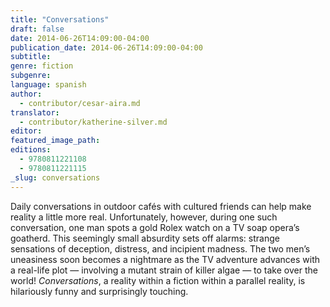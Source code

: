 ```yaml
---
title: "Conversations"
draft: false
date: 2014-06-26T14:09:00-04:00
publication_date: 2014-06-26T14:09:00-04:00
subtitle:
genre: fiction
subgenre:
language: spanish
author:
  - contributor/cesar-aira.md
translator:
  - contributor/katherine-silver.md
editor:
featured_image_path:
editions:
  - 9780811221108
  - 9780811221115
_slug: conversations
---
```


Daily conversations in outdoor cafés with cultured friends can help make reality a little more real. Unfortunately, however, during one such conversation, one man spots a gold Rolex watch on a TV soap opera’s goatherd. This seemingly small absurdity sets off alarms: strange sensations of deception, distress, and incipient madness. The two men’s uneasiness soon becomes a nightmare as the TV adventure advances with a real-life plot — involving a mutant strain of killer algae — to take over the world! _Conversations_, a reality within a fiction within a parallel reality, is hilariously funny and surprisingly touching.

